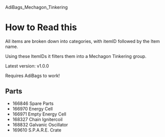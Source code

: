 AdiBags_Mechagon_Tinkering

# How to Read this
All items are broken down into categories, with itemID followed by the Item name.

Using these ItemIDs it filters them into a Mechagon Tinkering group. 

Latest version: v1.0.0

Requires AdiBags to work!

## Parts

* 166846 Spare Parts
* 166970 Energy Cell
* 166971 Empty Energy Cell
* 168327 Chain Ignitercoil
* 168832 Galvanic Oscillator
* 169610 S.P.A.R.E. Crate
